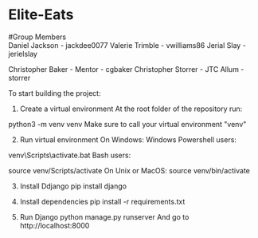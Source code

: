 # Elite-Eats

#Group Members   
Daniel Jackson - jackdee0077
Valerie Trimble - vwilliams86
Jerial Slay - jerielslay

Christopher Baker - Mentor - cgbaker
Christopher Storrer - JTC Allum - storrer


To start building the project:
1. Create a virtual environment
At the root folder of the repository run:

python3 -m venv venv
Make sure to call your virtual environment "venv"

2. Run virtual environment
On Windows:
Windows Powershell users:

venv\Scripts\activate.bat
Bash users:

source venv/Scripts/activate
On Unix or MacOS:
source venv/bin/activate

3. Install Ddjango 
pip install django

4. Install dependencies
pip install -r requirements.txt

5. Run Django
python manage.py runserver
And go to http://localhost:8000
